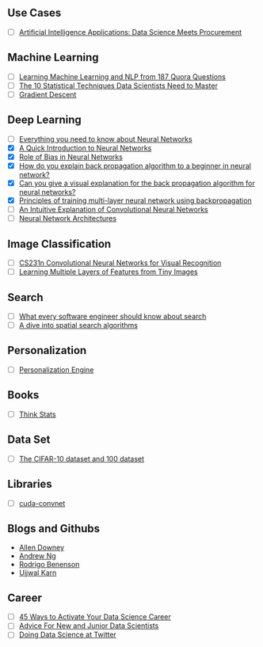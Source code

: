 ## Use Cases
- [ ] [Artificial Intelligence Applications: Data Science Meets Procurement](https://tinyurl.com/y9xxzquk)

## Machine Learning
- [ ] [Learning Machine Learning and NLP from 187 Quora Questions](https://tinyurl.com/yd5dhs3g)
- [ ] [The 10 Statistical Techniques Data Scientists Need to Master](https://towardsdatascience.com/the-10-statistical-techniques-data-scientists-need-to-master-1ef6dbd531f7)
- [ ] [Gradient Descent](https://towardsdatascience.com/gradient-descent-is-a-first-order-iterative-optimization-algorithm-wikipedia-4d2174528bfa)

## Deep Learning
  - [ ] [Everything you need to know about Neural Networks](https://medium.com/@matelabs_ai/everything-you-need-to-know-about-neural-networks-8988c3ee4491)
  - [x] [A Quick Introduction to Neural Networks](https://ujjwalkarn.me/2016/08/09/quick-intro-neural-networks/)
  - [x] [Role of Bias in Neural Networks](https://stackoverflow.com/questions/2480650/role-of-bias-in-neural-networks)
  - [x] [How do you explain back propagation algorithm to a beginner in neural network?](https://www.quora.com/How-do-you-explain-back-propagation-algorithm-to-a-beginner-in-neural-network/answer/Hemanth-Kumar-Mantri)
  - [x] [Can you give a visual explanation for the back propagation algorithm for neural networks?](https://github.com/rasbt/python-machine-learning-book/blob/master/faq/visual-backpropagation.md) 
  - [x] [Principles of training multi-layer neural network using backpropagation](http://home.agh.edu.pl/~vlsi/AI/backp_t_en/backprop.html)
  - [ ] [An Intuitive Explanation of Convolutional Neural Networks](https://ujjwalkarn.me/2016/08/11/intuitive-explanation-convnets/)
  - [ ] [Neural Network Architectures](https://towardsdatascience.com/neural-network-architectures-156e5bad51ba)
  
  ## Image Classification
  - [ ] [CS231n Convolutional Neural Networks for Visual Recognition](http://cs231n.github.io/)
  - [ ] [Learning Multiple Layers of Features from Tiny Images](http://www.cs.toronto.edu/~kriz/learning-features-2009-TR.pdf)
  
  ## Search
  - [ ] [What every software engineer should know about search](https://tinyurl.com/y8y7xbmu)
  - [ ] [A dive into spatial search algorithms](https://blog.mapbox.com/a-dive-into-spatial-search-algorithms-ebd0c5e39d2a)
  
  ## Personalization
  - [ ] [Personalization Engine](https://medium.com/@shivama205/personalization-engine-af95c4396e34)
  
  ## Books
  - [ ] [Think Stats](http://greenteapress.com/thinkstats/html/index.html) 
  
  ## Data Set
  - [ ] [The CIFAR-10 dataset and 100 dataset](http://www.cs.toronto.edu/~kriz/cifar.html)

  ## Libraries
  - [ ] [cuda-convnet](https://code.google.com/archive/p/cuda-convnet/)

  ## Blogs and Githubs
  - [Allen Downey](https://github.com/AllenDowney)
  - [Andrew Ng](https://medium.com/@andrewng) 
  - [Rodrigo Benenson](http://rodrigob.github.io/)
  - [Ujjwal Karn](https://ujjwalkarn.me/) 
  
  ## Career
  - [ ] [45 Ways to Activate Your Data Science Career](https://tinyurl.com/yav66hr6)
  - [ ] [Advice For New and Junior Data Scientists](https://tinyurl.com/yajs6chb)
  - [ ] [Doing Data Science at Twitter](https://tinyurl.com/nl6jtjs)
